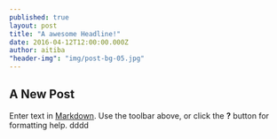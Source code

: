 ```yaml
---
published: true
layout: post
title: "A awesome Headline!"
date: 2016-04-12T12:00:00.000Z
author: aitiba
"header-img": "img/post-bg-05.jpg"
---
```

## A New Post

Enter text in [Markdown](http://daringfireball.net/projects/markdown/). Use the toolbar above, or click the **?** button for formatting help.
dddd
